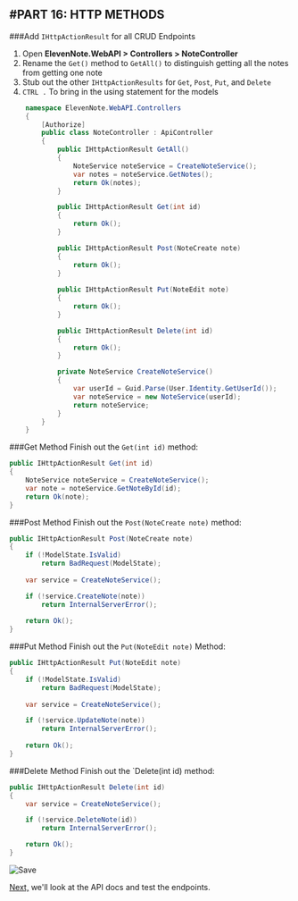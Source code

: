 #PART 16: HTTP METHODS
---
###Add `IHttpActionResult` for all CRUD Endpoints
1. Open **ElevenNote.WebAPI > Controllers > NoteController**
2. Rename the `Get()` method to `GetAll()` to distinguish getting all the notes from getting one note
3. Stub out the other `IHttpActionResults` for `Get`, `Post`, `Put`, and `Delete`
4. `CTRL .` To bring in the using statement for the models

```cs
    namespace ElevenNote.WebAPI.Controllers
    {
        [Authorize]
        public class NoteController : ApiController
        {
            public IHttpActionResult GetAll()
            {
                NoteService noteService = CreateNoteService();
                var notes = noteService.GetNotes();
                return Ok(notes);
            }

            public IHttpActionResult Get(int id)
            {
                return Ok();
            }

            public IHttpActionResult Post(NoteCreate note)
            {
                return Ok();
            }
        
            public IHttpActionResult Put(NoteEdit note)
            {
                return Ok();
            }

            public IHttpActionResult Delete(int id)
            {
                return Ok();
            }

            private NoteService CreateNoteService()
            {
                var userId = Guid.Parse(User.Identity.GetUserId());
                var noteService = new NoteService(userId);
                return noteService;
            }
        }
    }
```

###Get Method
Finish out the `Get(int id)` method:

```cs
public IHttpActionResult Get(int id)
{
    NoteService noteService = CreateNoteService();
    var note = noteService.GetNoteById(id);
    return Ok(note);
}
```

###Post Method
Finish out the `Post(NoteCreate note)` method:

```cs
public IHttpActionResult Post(NoteCreate note)
{
    if (!ModelState.IsValid)
        return BadRequest(ModelState);
    
    var service = CreateNoteService();

    if (!service.CreateNote(note))
        return InternalServerError();
    
    return Ok();
}
```

###Put Method
Finish out the `Put(NoteEdit note)` Method:

```cs
public IHttpActionResult Put(NoteEdit note)
{
    if (!ModelState.IsValid)
        return BadRequest(ModelState);
    
    var service = CreateNoteService();

    if (!service.UpdateNote(note))
        return InternalServerError();
    
    return Ok();
}
```

###Delete Method
Finish out the `Delete(int id) method:

```cs
public IHttpActionResult Delete(int id)
{
    var service = CreateNoteService();

    if (!service.DeleteNote(id))
        return InternalServerError();

    return Ok();
}
```
![Save](/assets/font-awesome-save.png)

[Next,](/17-TestEndpoints/17.0-APIDocs.md) we'll look at the API docs and test the endpoints.
